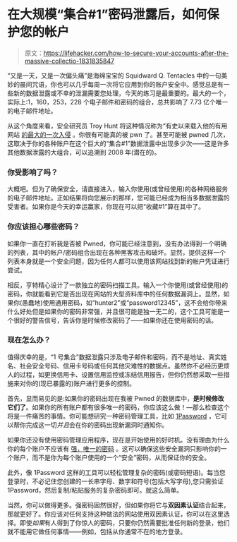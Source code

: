 # 在大规模“集合#1”密码泄露后，如何保护您的帐户

> 原文：<https://lifehacker.com/how-to-secure-your-accounts-after-the-massive-collectio-1831835847>

“又是一天，又是一次偏头痛”是海绵宝宝的 Squidward Q. Tentacles 中的一句美妙的晨间咒语，你也可以几乎每周一次将它应用到你的账户安全中。感觉总是有一些新的数据泄露或不幸的泄漏需要您处理，今天的练习是最重要的。最大的一个，实际上:1，160，253，228 个电子邮件和密码的组合，总共影响了 7.73 亿个唯一的电子邮件地址。



从这个角度来看，安全研究员 Troy Hunt 将这种情况称为“有史以来载入他的有用网站 [的最大的一次入侵](https://haveibeenpwned.com/) 。你很有可能真的被 pwn 了。甚至可能被 pwned 几次，这取决于你的各种账户在这个巨大的“集合#1”数据泄露中出现多少次——这是许多其他数据泄露的大组合，可以追溯到 2008 年(潜在的)。

### 你受影响了吗？

大概吧。但为了确保安全，请直接进入，输入你使用(或曾经使用)的各种网络服务的电子邮件地址。正如结果将向您展示的那样，您可能已经成为相当多数据泄露的受害者。如果你是今天的幸运赢家，你现在可以把“收藏#1”算在其中了。

### 你应该担心哪些密码？

如果你一直在打听我是否被 Pwned，你可能已经注意到，没有办法得到一个明确的列表，其中的帐户/密码组合出现在各种黑客攻击和破坏。显然，提供这样一个列表本身就是一个安全问题，因为任何人都可以使用该网站找到新的帐户凭证进行尝试。

相反，亨特精心设计了一款独立的密码扫描工具。输入一个你使用(或曾经使用)的密码，你就能看到它是否出现在网站的大型资料库中的任何数据漏洞上。显然，如果你(愚蠢地)使用通用密码，如“hunter2”或“password12345”，这不会给你带来什么好处但是如果你的密码非常强，并且很可能是独一无二的，这个工具可能是一个很好的警告信号，告诉你是时候修改密码了——如果你还在使用密码的话。

### 现在怎么办？

值得庆幸的是，“1 号集合”数据泄露只涉及电子邮件和密码，而不是地址、真实姓名、社会安全号码、信用卡号码或任何其他灾难性的数据点。虽然你不必经历更烦人的过程，如更换信用卡、设置信用监控或冻结信用报告，但你仍然想采取一些措施来对你的(现已暴露的)账户进行更多的控制。

首先，显而易见的是:如果你的密码出现在我被 Pwned 的数据库中，**是时候修改它们了**。如果你的所有账户都有很多唯一的密码，你应该这么做！—那么检查这个将是一件痛苦的事情。你可能想研究一种密码管理工具，比如 [1Password](https://1password.com/) ，它可以帮你完成这一切*并且*会在你的密码出现新漏洞时通知你。

如果你还没有使用密码管理应用程序，现在是开始使用的好时机。没有理由为什么你的每个账户不应该有 [强，唯一的密码](https://lifehacker.com/how-to-create-secure-passwords-that-arent-impossible-to-1825048324) 。这可以确保这些安全漏洞只影响你的一个账户，而不是你为每个账户使用的一个“安全”密码，从而保证你的安全。

此外，像 1Password 这样的工具可以轻松管理复杂的密码(或密码短语)。每当您登录时，不必记住您创建的一长串字母、数字和符号(包括大写字母),您只需验证 1Password，然后复制/粘贴服务的复杂密码即可。就这么简单。

当然，你可以做得更多。强密码固然很好，但如果你将它与**双因素认证**结合起来，那就更好了。你应该对任何支持这种做法的网站使用双因素认证，你可以在这里选择。即使*如果*有人得到了你惊人的密码，只要你仍然需要批准任何新的登录，他们就不能用它做任何事情——例如，包括从你通常不在的地方登录。